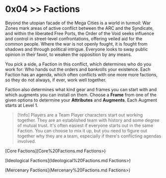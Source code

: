 # 0x04 >> Factions
Beyond the utopian facade of the Mega Cities is a world in turmoil: War Zones mark areas of active conflict between the ARC and the Syndicate, and within the liberated Free Ports, the Order of the Void seeks influence and control in street-level confrontations, offering veiled aid for the common people. Where the war is not openly fought, it is fought from shadows and through political intrigue. Everyone looks to sway public opinion in their favor, to weaken the opposition by any means.

You pick a side, a Faction in this conflict, which determines who do you work for: Who hands out the orders and bankrolls your existence. Each Faction has an agenda, which often conflicts with one more more factions, so they do not always, if ever, work well together.

Faction also determines what kind gear and frames you can start with and which augments you can install on them. Choose a **Frame** from one of the given options to determine your **Attributes** and **Augments**. Each Augment starts at Level 1.

> [!info] Players are a Team
> Player characters start out working together. They are an established team with history and some degree of mutual trust. It's often easiest if everyone starts out in the same Faction. You can choose to mix it up, but you need to figure out together why they are a team, especially if there's conflicting agendas involved.

[Core Factions](Core%20Factions.md Factions>)

[Ideological Factions](Ideological%20Factions.md Factions>)

[Mercenary Factions](Mercenary%20Factions.md Factions>)